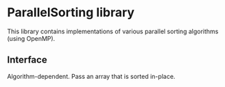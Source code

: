 # ParallelSorting library
This library contains implementations of various parallel sorting algorithms (using OpenMP).

## Interface
Algorithm-dependent. Pass an array that is sorted in-place.